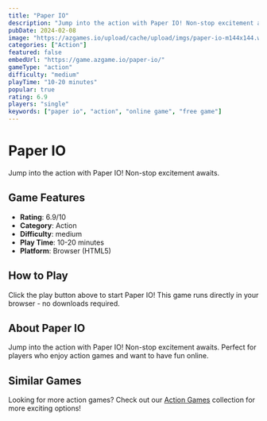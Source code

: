 ```yaml
---
title: "Paper IO"
description: "Jump into the action with Paper IO! Non-stop excitement awaits."
pubDate: 2024-02-08
image: "https://azgames.io/upload/cache/upload/imgs/paper-io-m144x144.webp"
categories: ["Action"]
featured: false
embedUrl: "https://game.azgame.io/paper-io/"
gameType: "action"
difficulty: "medium"
playTime: "10-20 minutes"
popular: true
rating: 6.9
players: "single"
keywords: ["paper io", "action", "online game", "free game"]
---
```


# Paper IO

Jump into the action with Paper IO! Non-stop excitement awaits.

## Game Features

- **Rating**: 6.9/10
- **Category**: Action
- **Difficulty**: medium
- **Play Time**: 10-20 minutes
- **Platform**: Browser (HTML5)

## How to Play

Click the play button above to start Paper IO! This game runs directly in your browser - no downloads required.

## About Paper IO

Jump into the action with Paper IO! Non-stop excitement awaits. Perfect for players who enjoy action games and want to have fun online.

## Similar Games

Looking for more action games? Check out our [Action Games](/categories/action) collection for more exciting options!
